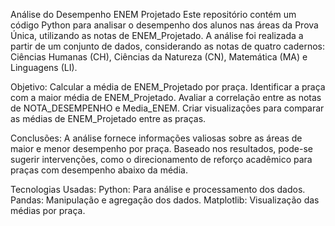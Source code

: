 Análise do Desempenho ENEM Projetado
Este repositório contém um código Python para analisar o desempenho dos alunos nas áreas da Prova Única, utilizando as notas de ENEM_Projetado. A análise foi realizada a partir de um conjunto de dados, considerando as notas de quatro cadernos: Ciências Humanas (CH), Ciências da Natureza (CN), Matemática (MA) e Linguagens (LI).

Objetivo:
Calcular a média de ENEM_Projetado por praça.
Identificar a praça com a maior média de ENEM_Projetado.
Avaliar a correlação entre as notas de NOTA_DESEMPENHO e Media_ENEM.
Criar visualizações para comparar as médias de ENEM_Projetado entre as praças.


Conclusões:
A análise fornece informações valiosas sobre as áreas de maior e menor desempenho por praça.
Baseado nos resultados, pode-se sugerir intervenções, como o direcionamento de reforço acadêmico para praças com desempenho abaixo da média.


Tecnologias Usadas:
Python: Para análise e processamento dos dados.
Pandas: Manipulação e agregação dos dados.
Matplotlib: Visualização das médias por praça.
